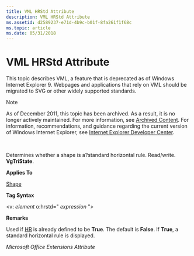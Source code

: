 ```yaml
---
title: VML HRStd Attribute
description: VML HRStd Attribute
ms.assetid: d2589237-e71d-4b9c-b01f-8fa261f1f68c
ms.topic: article
ms.date: 05/31/2018
---
```


# VML HRStd Attribute

This topic describes VML, a feature that is deprecated as of Windows Internet Explorer 9. Webpages and applications that rely on VML should be migrated to SVG or other widely supported standards.

> [!Note]  
> As of December 2011, this topic has been archived. As a result, it is no longer actively maintained. For more information, see [Archived Content](https://docs.microsoft.com/previous-versions/windows/internet-explorer/ie-developer/). For information, recommendations, and guidance regarding the current version of Windows Internet Explorer, see [Internet Explorer Developer Center](https://go.microsoft.com/fwlink/p/?linkid=204313).

 

Determines whether a shape is a?standard horizontal rule. Read/write. **VgTriState**.

**Applies To**

[Shape](shape-element--vml.md)

**Tag Syntax**

<v: *element* o:hrstd=" *expression* ">

**Remarks**

Used if [HR](msdn-online-vml-hr-attribute.md) is already defined to be **True**. The default is **False**. If **True**, a standard horizontal rule is displayed.

*Microsoft Office Extensions Attribute*

 

 




